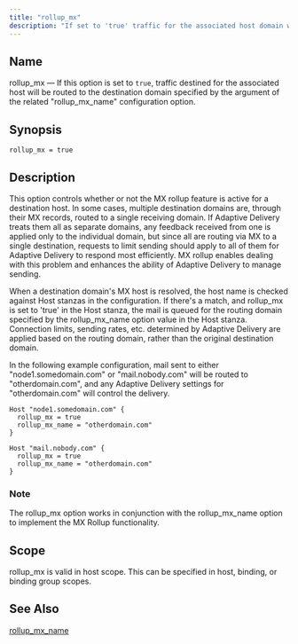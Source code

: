 ```yaml
---
title: "rollup_mx"
description: "If set to 'true' traffic for the associated host domain will be routed to the MX host of the destination host domain specified by the argument of the related rollup_mx_name option. This enhances the ability of Adaptive Delivery to respond to feedback from receiving domains. Usable in host stanzas, which can be included in binding or binding group scopes."
---
```


<a name="conf.ref.rollup_mx"></a>
## Name

rollup_mx — If this option is set to `true`, traffic destined for the associated host will be routed to the destination domain specified by the argument of the related "rollup_mx_name" configuration option.

## Synopsis

`rollup_mx = true`

## Description
This option controls whether or not the MX rollup feature is active for a destination host. In some cases, multiple destination domains are, through their MX records, routed to a single receiving domain. If Adaptive Delivery treats them all as separate domains, any feedback received from one is applied only to the individual domain, but since all are routing via MX to a single destination, requests to limit sending should apply to all of them for Adaptive Delivery to respond most efficiently.  MX rollup enables dealing with this problem and enhances the ability of Adaptive Delivery to manage sending.

When a destination domain's MX host is resolved, the host name is checked against Host stanzas in the configuration.  If there's a match, and rollup_mx is set to 'true' in the Host stanza, the mail is queued for the routing domain specified by the rollup_mx_name option value in the Host stanza.  Connection limits, sending rates, etc. determined by Adaptive Delivery are applied based on the routing domain, rather than the original destination domain.

In the following example configuration, mail sent to either "node1.somedomain.com" or "mail.nobody.com" will be routed to "otherdomain.com", and any Adaptive Delivery settings for "otherdomain.com" will control the delivery.

```
Host "node1.somedomain.com" {
  rollup_mx = true
  rollup_mx_name = "otherdomain.com"
}

Host "mail.nobody.com" {
  rollup_mx = true
  rollup_mx_name = "otherdomain.com"
}
```

### Note

The rollup_mx option works in conjunction with the rollup_mx_name option to implement the MX Rollup functionality.

## Scope

rollup_mx is valid in host scope.  This can be specified in host, binding, or binding group scopes.

## See Also

[rollup_mx_name](/momentum/4/ref-rollup-mx-name)
